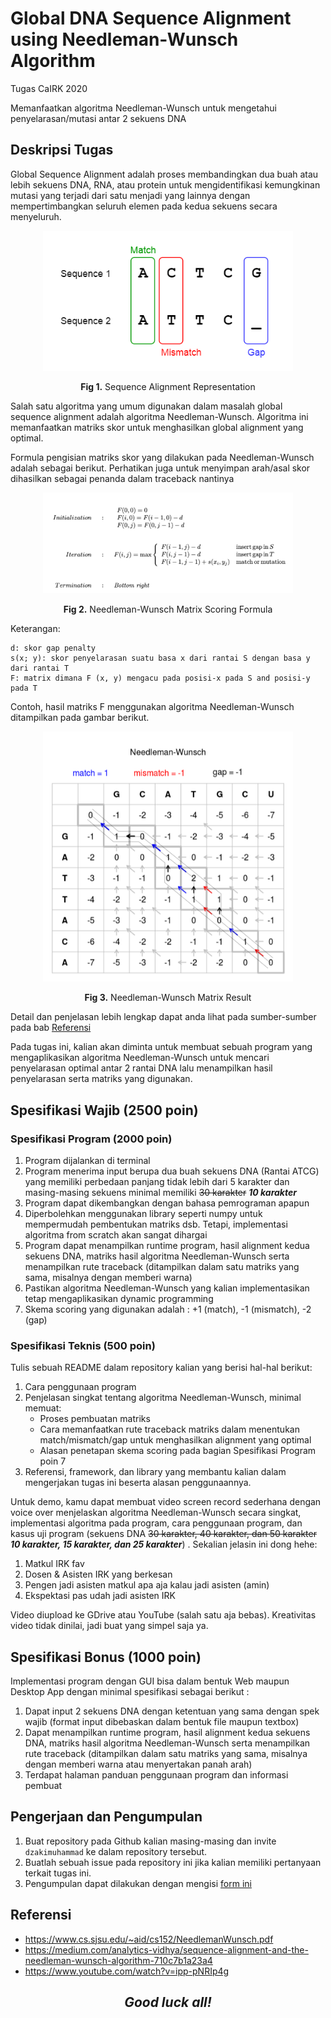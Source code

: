 # Global DNA Sequence Alignment using Needleman-Wunsch Algorithm
Tugas CaIRK 2020

Memanfaatkan algoritma Needleman-Wunsch untuk mengetahui penyelarasan/mutasi antar 2 sekuens DNA

## Deskripsi Tugas
Global Sequence Alignment adalah proses membandingkan dua buah atau lebih sekuens DNA, RNA, atau protein untuk mengidentifikasi kemungkinan mutasi yang terjadi dari satu menjadi yang lainnya dengan mempertimbangkan seluruh elemen pada kedua sekuens secara menyeluruh.

<div align="center">

<img src="img/alignment-representation.png" width="400"/>
<br>

**Fig 1.** Sequence Alignment Representation

</div>

Salah satu algoritma yang umum digunakan dalam masalah global sequence alignment adalah algoritma Needleman-Wunsch. Algoritma ini memanfaatkan matriks skor untuk menghasilkan global alignment yang optimal. 

Formula pengisian matriks skor yang dilakukan pada Needleman-Wunsch adalah sebagai berikut. Perhatikan juga untuk menyimpan arah/asal skor dihasilkan sebagai penanda dalam traceback nantinya

<div align="center">

<img src="img/matrix-filling.png" width="400"/>
<br>

**Fig 2.** Needleman-Wunsch Matrix Scoring Formula

</div>

Keterangan:
```
d: skor gap penalty
s(x; y): skor penyelarasan suatu basa x dari rantai S dengan basa y dari rantai T
F: matrix dimana F (x, y) mengacu pada posisi-x pada S and posisi-y pada T
```

Contoh, hasil matriks F menggunakan algoritma Needleman-Wunsch ditampilkan pada gambar berikut.

<div align="center">

<img src="img/needleman-wunsch-matrix-res.png" width="400"/>
<br>

**Fig 3.** Needleman-Wunsch Matrix Result

</div>

Detail dan penjelasan lebih lengkap dapat anda lihat pada sumber-sumber pada bab [Referensi](#referensi)

Pada tugas ini, kalian akan diminta untuk membuat sebuah program yang mengaplikasikan algoritma Needleman-Wunsch untuk mencari penyelarasan optimal antar 2 rantai DNA lalu menampilkan hasil penyelarasan serta matriks yang digunakan.

## Spesifikasi Wajib (2500 poin)
### Spesifikasi Program (2000 poin)
1. Program dijalankan di terminal
2. Program menerima input berupa dua buah sekuens DNA (Rantai ATCG) yang memiliki perbedaan panjang tidak lebih dari 5 karakter dan masing-masing sekuens minimal memiliki ~~30 karakter~~ ***10 karakter***
3. Program dapat dikembangkan dengan bahasa pemrograman apapun
4. Diperbolehkan menggunakan library seperti numpy untuk mempermudah pembentukan matriks dsb. Tetapi, implementasi algoritma from scratch akan sangat dihargai
5. Program dapat menampilkan runtime program, hasil alignment kedua sekuens DNA, matriks hasil algoritma Needleman-Wunsch serta menampilkan rute traceback (ditampilkan dalam satu matriks yang sama, misalnya dengan memberi warna)
6. Pastikan algoritma Needleman-Wunsch yang kalian implementasikan tetap mengaplikasikan dynamic programming
7. Skema scoring yang digunakan adalah : +1 (match), -1 (mismatch), -2 (gap)

### Spesifikasi Teknis (500 poin)
Tulis sebuah README dalam repository kalian yang berisi hal-hal berikut:
1. Cara penggunaan program
2. Penjelasan singkat tentang algoritma Needleman-Wunsch, minimal memuat:
   - Proses pembuatan matriks
   - Cara memanfaatkan rute traceback matriks dalam menentukan match/mismatch/gap untuk menghasilkan alignment yang optimal
   - Alasan penetapan skema scoring pada bagian Spesifikasi Program poin 7
3. Referensi, framework, dan library yang membantu kalian dalam mengerjakan tugas ini beserta alasan penggunaannya.

Untuk demo, kamu dapat membuat video screen record sederhana dengan voice over menjelaskan algoritma Needleman-Wunsch secara singkat, implementasi algoritma pada program, cara penggunaan program, dan kasus uji program (sekuens DNA ~~30 karakter, 40 karakter, dan 50 karakter~~ ***10 karakter, 15 karakter, dan 25 karakter***) . Sekalian jelasin ini dong hehe:
1. Matkul IRK fav
2. Dosen & Asisten IRK yang berkesan
3. Pengen jadi asisten matkul apa aja kalau jadi asisten (amin)
4. Ekspektasi pas udah jadi asisten IRK
   
Video diupload ke GDrive atau YouTube (salah satu aja bebas). Kreativitas video tidak dinilai, jadi buat yang simpel saja ya. 

## Spesifikasi Bonus (1000 poin)
Implementasi program dengan GUI bisa dalam bentuk Web maupun Desktop App dengan minimal spesifikasi sebagai berikut :
1. Dapat input 2 sekuens DNA dengan ketentuan yang sama dengan spek wajib (format input dibebaskan dalam bentuk file maupun textbox)
2. Dapat menampilkan runtime program, hasil alignment kedua sekuens DNA, matriks hasil algoritma Needleman-Wunsch serta menampilkan rute traceback (ditampilkan dalam satu matriks yang sama, misalnya dengan memberi warna atau menyertakan panah arah)
3. Terdapat halaman panduan penggunaan program dan informasi pembuat

## Pengerjaan dan Pengumpulan
1. Buat repository pada Github kalian masing-masing dan invite `dzakimuhammad` ke dalam repository tersebut.
2. Buatlah sebuah issue pada repository ini jika kalian memiliki pertanyaan terkait tugas ini.
3. Pengumpulan dapat dilakukan dengan mengisi [form ini](https://forms.gle/Q7GtkgRbLtToKPYR7)

## Referensi
-  https://www.cs.sjsu.edu/~aid/cs152/NeedlemanWunsch.pdf
-  https://medium.com/analytics-vidhya/sequence-alignment-and-the-needleman-wunsch-algorithm-710c7b1a23a4
-  https://www.youtube.com/watch?v=ipp-pNRIp4g

<div align="center">
<h2><em>Good luck all!</em></h2>
</div>

